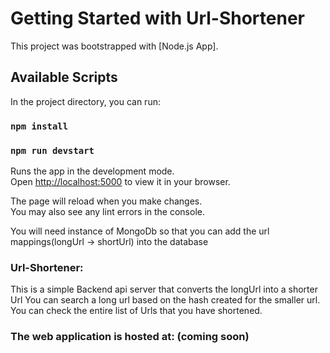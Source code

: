 # Getting Started with Url-Shortener

This project was bootstrapped with [Node.js App].

## Available Scripts

In the project directory, you can run:

### `npm install`

### `npm run devstart`

Runs the app in the development mode.\
Open [http://localhost:5000](http://localhost:5000) to view it in your browser.

The page will reload when you make changes.\
You may also see any lint errors in the console.

You will need instance of MongoDb so that you can add the url mappings(longUrl -> shortUrl) into the database

### Url-Shortener:

This is a simple Backend api server that converts the longUrl into a shorter Url
You can search a long url based on the hash created for the smaller url.
You can check the entire list of Urls that you have shortened.

### The web application is hosted at: (coming soon)
